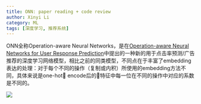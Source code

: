 ```yaml
---
title: ONN: paper reading + code review
author: Xinyi Li
category: ML
tags: [深度学习, 推荐系统]
---
```


ONN全称Operation-aware Neural Networks，是在[Operation-aware Neural Networks for User Response Prediction](https://arxiv.org/abs/1904.12579)中提出的一种新的用于点击率预测/广告推荐的深度学习网络模型，相比之前的同类模型，不同点在于丰富了embedding表达的处理：对于每个不同的操作（复制或内积）所使用的embedding方法不同，具体来说是one-hot encode后的特征中每一位在不同的操作中对应的系数是不同的。

![](graph/embed_comp.png)
